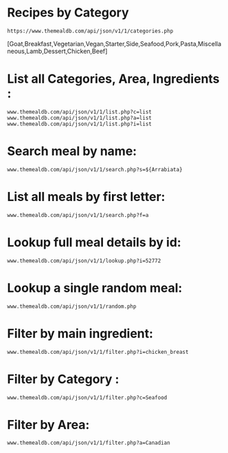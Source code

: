 

# Recipes by Category
`https://www.themealdb.com/api/json/v1/1/categories.php`

 [Goat,Breakfast,Vegetarian,Vegan,Starter,Side,Seafood,Pork,Pasta,Miscellaneous,Lamb,Dessert,Chicken,Beef]

# List all Categories, Area, Ingredients :
`www.themealdb.com/api/json/v1/1/list.php?c=list`
`www.themealdb.com/api/json/v1/1/list.php?a=list`
`www.themealdb.com/api/json/v1/1/list.php?i=list`

 # Search meal by name: 
 `www.themealdb.com/api/json/v1/1/search.php?s=${Arrabiata}`

 # List all meals by first letter:
  `www.themealdb.com/api/json/v1/1/search.php?f=a`

# Lookup full meal details by id: 
`www.themealdb.com/api/json/v1/1/lookup.php?i=52772`

# Lookup a single random meal:
 `www.themealdb.com/api/json/v1/1/random.php`

# Filter by main ingredient:
 `www.themealdb.com/api/json/v1/1/filter.php?i=chicken_breast`

# Filter by Category :
 `www.themealdb.com/api/json/v1/1/filter.php?c=Seafood`

# Filter by Area: 
`www.themealdb.com/api/json/v1/1/filter.php?a=Canadian`

